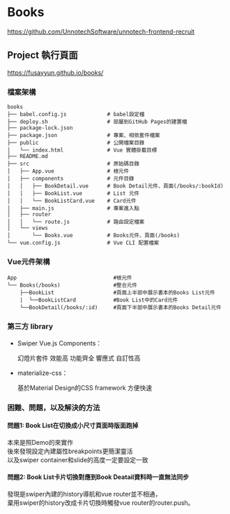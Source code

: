 # Books
https://github.com/UnnotechSoftware/unnotech-frontend-recruit

## Project 執行頁面

https://fusayyun.github.io/books/ 


### 檔案架構

```
books
├── babel.config.js             # babel設定檔
├── deploy.sh                   # 部屬到GitHub Pages的建置檔
├── package-lock.json           
├── package.json                # 專案、相依套件檔案
├── public                      # 公開檔案目錄
│   └── index.html              # Vue 實體掛載目標
├── README.md                   
├── src                         # 原始碼目錄
│   ├── App.vue                 # 根元件
│   ├── components              # 元件目錄
│   │   ├── BookDetail.vue      # Book Detail元件、頁面(/books/:bookId)
│   │   ├── BookList.vue        # List 元件
│   │   └── BookListCard.vue    # Card元件
│   ├── main.js                 # 專案進入點
│   ├── router
│   │   └── route.js            # 路由設定檔案
│   └── views
│       └── Books.vue           # Books元件、頁面(/books)
└── vue.config.js               # Vue CLI 配置檔案
```

### Vue元件架構

```
App                               #根元件
└── Books(/books)                 #整合元件
    ├──BookList                   #頁面上半部中展示書本的Books List元件
    |  └──BookListCard            #Book List中的Card元件
    └──BookDetail(/books/:id)     #頁面下半部中展示書本的Books Detail元件
```

### 第三方 library
- Swiper Vue.js Components：

  幻燈片套件
  效能高
  功能齊全
  響應式
  自訂性高
  
- materialize-css：

  基於Material Design的CSS framework
  方便快速

### 困難、問題，以及解決的方法
#### 問題1: Book List在切換成小尺寸頁面時版面跑掉
本來是照Demo的來實作   
後來發現設定內建屬性breakpoints更簡潔靈活   
以及swiper container和slide的高度一定要設定一致   

#### 問題2: Book List卡片切換對應到Book Deatail資料時一直無法同步   
發現是swiper內建的history導航和vue router並不相通，   
棄用swiper的history改成卡片切換時觸發vue router的router.push。
